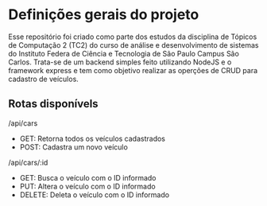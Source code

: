 # Definições gerais do projeto
Esse repositório foi criado como parte dos estudos da disciplina de Tópicos de Computação 2 (TC2) do curso de análise e desenvolvimento de sistemas 
do Instituto Federa de Ciência e Tecnologia de São Paulo Campus São Carlos.
Trata-se de um backend simples feito utilizando NodeJS e o framework express e tem como objetivo realizar as operções de CRUD para cadastro de veículos.

## Rotas disponívels

/api/cars
- GET: Retorna todos os veículos cadastrados
- POST: Cadastra um novo veículo

/api/cars/:id 
- GET: Busca o veículo com o ID informado
- PUT: Altera o veículo com o ID informado
- DELETE: Deleta o veículo com o ID informado
